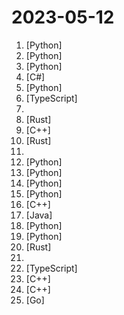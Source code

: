 # 2023-05-12

1. [](https://github.comundefined "Interact privately with your documents using the power of GPT, 100% privately, no data leaks") [Python]
2. [](https://github.comundefined "so-vits-svc fork with realtime support, improved interface and more features.") [Python]
3. [](https://github.comundefined "SoftVC VITS Singing Voice Conversion") [Python]
4. [](https://github.comundefined "Integrate cutting-edge LLM technology quickly and easily into your apps") [C#]
5. [](https://github.comundefined "Repo for HuaTuo (华驼), Llama-7B tuned with Chinese medical knowledge. 华驼模型仓库，基于中文医学知识的LLaMA模型指令微调") [Python]
6. [](https://github.comundefined "Orillusion is a pure Web3D rendering engine which is fully developed based on the WebGPU standard.") [TypeScript]
7. [](https://github.comundefined "🤖 A list of open LLMs available for commercial use.") 
8. [](https://github.comundefined "Qdrant - Vector Database for the next generation of AI applications. Also available in the cloud https://cloud.qdrant.io/") [Rust]
9. [](https://github.comundefined "Atmosphère is a work-in-progress customized firmware for the Nintendo Switch.") [C++]
10. [](https://github.comundefined "A program that provides LLMs with the ability to complete complex tasks using plugins.") [Rust]
11. [](https://github.comundefined "Projects to get you started on full stack") 
12. [](https://github.comundefined "Generate 3D objects conditioned on text or images") [Python]
13. [](https://github.comundefined "💬 RasaGPT is the first headless LLM chatbot platform built on top of Rasa and Langchain. Built w/ Rasa, FastAPI, Langchain, LlamaIndex, SQLModel, pgvector, ngrok, telegram") [Python]
14. [](https://github.comundefined "大麦网抢票脚本") [Python]
15. [](https://github.comundefined "You like pytorch? You like micrograd? You love tinygrad! ❤️") [Python]
16. [](https://github.comundefined "Complete Open Source and Modular solution for MMO") [C++]
17. [](https://github.comundefined "《Hello 算法》是一本动画图解、能运行、可提问的数据结构与算法入门书，支持 Java, C++, Python, Go, JS, TS, C#, Swift, Zig 等语言。") [Java]
18. [](https://github.comundefined "Open source short video automatic generation tool") [Python]
19. [](https://github.comundefined "A Python package for segmenting geospatial data with the Segment Anything Model (SAM)") [Python]
20. [](https://github.comundefined "👁‍🗨 Rare and exotic sats") [Rust]
21. [](https://github.comundefined "A book series on JavaScript. @YDKJS on twitter.") 
22. [](https://github.comundefined "This is a replication project for the typescript version of xtekky/gpt4free") [TypeScript]
23. [](https://github.comundefined "Fast C++ logging library.") [C++]
24. [](https://github.comundefined "yuzu Early Access source code") [C++]
25. [](https://github.comundefined "Open Source Continuous File Synchronization") [Go]

